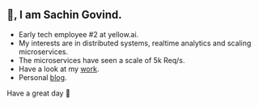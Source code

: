 ## 👋, I am Sachin Govind.
 - Early tech employee #2 at yellow.ai. 
 - My interests are in distributed systems, realtime analytics and scaling microservices.
 - The microservices have seen a scale of 5k Req/s.
 - Have a look at my [work](https://sachingovind.com/work/).
 - Personal [blog](https://sachingovind.com/work/).
 
Have a great day 🤗
